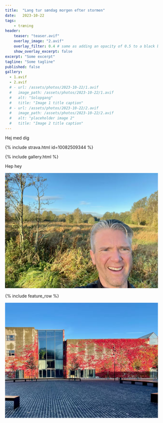 ```yaml
---
title:  "Lang tur søndag morgen efter stormen"
date:   2023-10-22
tags:
    - træning
header:
    teaser: "teaser.avif"
    overlay_image: "2.avif"
    overlay_filter: 0.4 # same as adding an opacity of 0.5 to a black background
    show_overlay_excerpt: false
excerpt: "Some excerpt"
tagline: "Some tagline"
published: false
gallery:
  - 1.avif
  - 2.avif
  # - url: /assets/photos/2023-10-22/1.avif
  #   image_path: /assets/photos/2023-10-22/1.avif
  #   alt: "Solopgang"
  #   title: "Image 1 title caption"
  # - url: /assets/photos/2023-10-22/2.avif
  #   image_path: /assets/photos/2023-10-22/2.avif
  #   alt: "placeholder image 2"
  #   title: "Image 2 title caption"
---
```


Hej med dig

{% include strava.html id=10082509344 %}

{% include gallery.html %}

Hep hey

![Hep hey](/assets/posts/2023-10-22/1.jpeg)

{% include feature_row %}

![Hep hey](/assets/posts/2023-10-22/2.jpeg)
